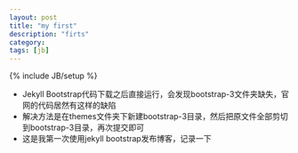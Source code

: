 ```yaml
---
layout: post
title: "my first"
description: "firts"
category: 
tags: [jb]
---
```

{% include JB/setup %}

- Jekyll Bootstrap代码下载之后直接运行，会发现bootstrap-3文件夹缺失，官网的代码居然有这样的缺陷
- 解决方法是在themes文件夹下新建bootstrap-3目录，然后把原文件全部剪切到bootstrap-3目录，再次提交即可
- 这是我第一次使用jekyll bootstrap发布博客，记录一下